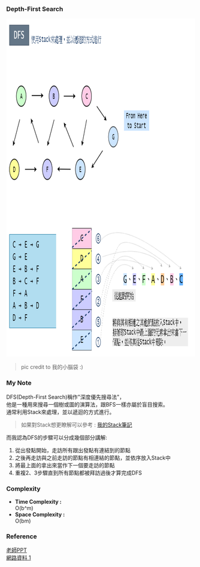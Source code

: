 ### Depth-First Search


<img src="https://github.com/Chieh-Yin/Chiehyin/blob/master/Pictures/DFS%E6%B5%81%E7%A8%8B%E5%9C%96.png" width="900" height="900"/></br>

> pic credit to 我的小腦袋 :)</br>


### My Note
DFS(Depth-First Search)稱作"深度優先搜尋法"， </br>
他是一種用來搜尋一個樹或圖的演算法，跟BFS一樣亦屬於盲目搜索。 </br>
通常利用Stack來處理，並以遞迴的方式進行。 </br>

> 如果對Stack想更瞭解可以參考 : [我的Stack筆記](https://github.com/Chieh-Yin/Chiehyin/blob/master/ClassNote/Week%203%20-%20Stack%20%26%20Queue.md)</br>

而我認為DFS的步驟可以分成幾個部分講解: </br>
1. 從出發點開始，走訪所有跟出發點有連結到的節點 </br>
2. 之後再走訪與之前走訪的節點有相連結的節點，並依序放入Stack中 </br>
3. 將最上面的拿出來當作下一個要走訪的節點 </br>
4. 重複2、3步驟直到所有節點都被拜訪過後才算完成DFS </br>



### Complexity
* **Time Complexity :**</br>
O(b^m) </br>
* **Space Complexity :**</br>
O(bm) </br>

### Reference
[老師PPT](https://docs.google.com/presentation/d/e/2PACX-1vTma_vOZyE70O23KWw4I4Y78aAaT5fJSTq7Mae912kCwka_u5ZMWPoo14D86-x-57kZPbb6hAGktSW4/pub?start=false&loop=false&delayms=3000&slide=id.g7aa022d8bc_2_0)</br>
[網路資料 1](https://zh.wikipedia.org/zh-tw/%E6%B7%B1%E5%BA%A6%E4%BC%98%E5%85%88%E6%90%9C%E7%B4%A2)</br>
